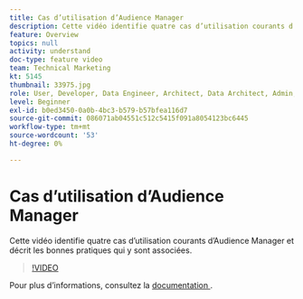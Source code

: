 ```yaml
---
title: Cas d’utilisation d’Audience Manager
description: Cette vidéo identifie quatre cas d’utilisation courants d’Audience Manager et décrit les bonnes pratiques qui y sont associées.
feature: Overview
topics: null
activity: understand
doc-type: feature video
team: Technical Marketing
kt: 5145
thumbnail: 33975.jpg
role: User, Developer, Data Engineer, Architect, Data Architect, Admin, Leader
level: Beginner
exl-id: b0ed3450-0a0b-4bc3-b579-b57bfea116d7
source-git-commit: 086071ab04551c512c5415f091a8054123bc6445
workflow-type: tm+mt
source-wordcount: '53'
ht-degree: 0%

---
```


# Cas d’utilisation d’Audience Manager

Cette vidéo identifie quatre cas d’utilisation courants d’Audience Manager et décrit les bonnes pratiques qui y sont associées.

>[!VIDEO](https://video.tv.adobe.com/v/37268/?quality=12&captions=fre_fr)

Pour plus d’informations, consultez la [ documentation ](https://experienceleague.adobe.com/docs/audience-manager/user-guide/aam-home.html?lang=fr).
